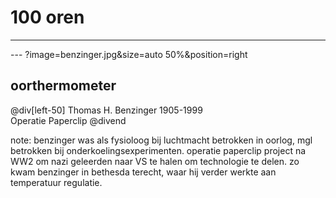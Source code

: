 # 100 oren
---
--- ?image=benzinger.jpg&size=auto 50%&position=right
## oorthermometer
@div[left-50]
Thomas H. Benzinger 1905-1999  
Operatie Paperclip
@divend

note: benzinger was als fysioloog bij luchtmacht betrokken in oorlog, mgl betrokken bij onderkoelingsexperimenten. operatie paperclip project na WW2 om nazi geleerden naar VS te halen om technologie te delen. zo kwam benzinger in bethesda terecht, waar hij verder werkte aan temperatuur regulatie.
